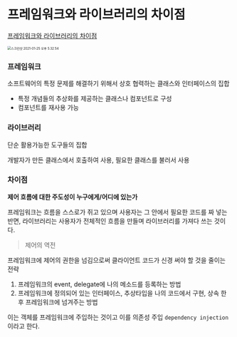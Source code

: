 # 프레임워크와 라이브러리의 차이점

[프레임워크와 라이브러리의 차이점](https://webclub.tistory.com/458)

<img src="/Users/alimelon/Library/Application Support/typora-user-images/스크린샷 2021-01-25 오후 5.32.54.png" alt="스크린샷 2021-01-25 오후 5.32.54" style="zoom:50%;"/>

### 프레임워크

소프트웨어의 특정 문제를 해결하기 위해서 상호 협력하는 클래스와 인터페이스의 집합

- 특정 개념들의 추상화를 제공하는 클래스나 컴포넌트로 구성
- 컴포넌트를 재사용 가능

### 라이브러리

단순 활용가능한 도구들의 집합

개발자가 만든 클래스에서 호출하여 사용, 필요한 클래스를 불러서 사용

### 차이점

**제어 흐름에 대한 주도성이 누구에게/어디에 있는가**

프레임워크는 흐름을 스스로가 쥐고 있으며 사용자는 그 안에서 필요한 코드를 짜 넣는 반면, 라이브러리는 사용자가 전체적인 흐름을 만들며 라이브러리를 가져다 쓰는 것이다.



>  제어의 역전

 프레임워크에 제어의 권한을 넘김으로써 클라이언트 코드가 신경 써야 할 것을 줄이는 전략

1. 프레임워크의 event, delegate에 나의 메소드를 등록하는 방법
2. 프레임워크에 정의되어 있는 인터페이스, 추상타입을 나의 코드에서 구현, 상속 한 후 프레임워크에 넘겨주는 방법

이는 객체를 프레임워크에 주입하는 것이고 이를 의존성 주입 `dependency injection`이라고 한다.

